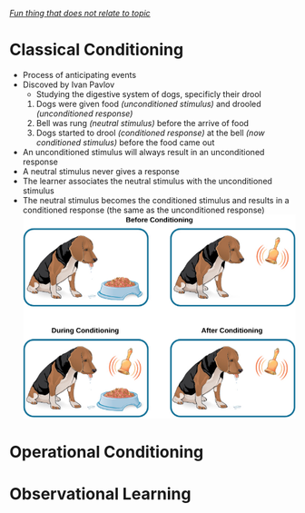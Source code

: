 *[Fun thing that does not relate to topic](Tables.html)*
# Classical Conditioning
- Process of anticipating events
- Discoved by Ivan Pavlov
  - Studying the digestive system of dogs, specificly their drool
  1. Dogs were given food *(unconditioned stimulus)* and drooled *(unconditioned response)*
  2. Bell was rung *(neutral stimulus)* before the arrive of food
  3. Dogs started to drool *(conditioned response)* at the bell *(now conditioned stimulus)* before the food came out
- An unconditioned stimulus will always result in an unconditioned response
- A neutral stimulus never gives a response
- The learner associates the neutral stimulus with the unconditioned stimulus
- The neutral stimulus becomes the conditioned stimulus and results in a conditioned response (the same as the unconditioned response)
![Classical Conditioning Example Showing A Dog Drooling](ClassicalConditioning.jfif)

# Operational Conditioning

# Observational Learning
